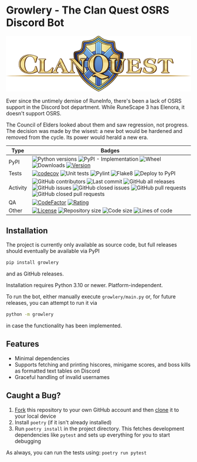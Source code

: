# Growlery - The Clan Quest OSRS Discord Bot

![Stuff](./docs/assets/cq_logo_wide.png)

Ever since the untimely demise of RuneInfo, there's been a lack of OSRS support in the Discord bot department. While RuneScape 3 has Elenora, it doesn't support OSRS.

The Council of Elders looked about them and saw regression, not progress. The decision was made by the wisest: a new bot would be hardened and removed from the cycle. Its power would herald a new era.

| Type         | Badges |
|--------------|---|
| PyPI         | ![Python versions](https://img.shields.io/pypi/pyversions/growlery?logo=python) ![PyPI - Implementation](https://img.shields.io/pypi/implementation/growlery) ![Wheel](https://img.shields.io/pypi/wheel/growlery?logo=pypi) ![Downloads](https://img.shields.io/pypi/dm/growlery?logo=pypi) [![Version](https://img.shields.io/pypi/v/growlery)](https://pypi.org/project/growlery/) |
| Tests        | [![codecov](https://codecov.io/gh/Diapolo10/clan-quest-osrs-discord-bot/branch/main/graph/badge.svg?token=N3JOBzERqP)](https://codecov.io/gh/Diapolo10/clan-quest-osrs-discord-bot) ![Unit tests](https://github.com/diapolo10/clan-quest-osrs-discord-bot/workflows/Unit%20tests/badge.svg) ![Pylint](https://github.com/diapolo10/clan-quest-osrs-discord-bot/workflows/Pylint/badge.svg) ![Flake8](https://github.com/diapolo10/clan-quest-osrs-discord-bot/workflows/Flake8/badge.svg) ![Deploy to PyPI](https://github.com/diapolo10/clan-quest-osrs-discord-bot/workflows/Deploy%20to%20PyPI/badge.svg) |
| Activity     | ![GitHub contributors](https://img.shields.io/github/contributors/diapolo10/clan-quest-osrs-discord-bot) ![Last commit](https://img.shields.io/github/last-commit/diapolo10/clan-quest-osrs-discord-bot?logo=github) ![GitHub all releases](https://img.shields.io/github/downloads/diapolo10/clan-quest-osrs-discord-bot/total?logo=github) ![GitHub issues](https://img.shields.io/github/issues/diapolo10/clan-quest-osrs-discord-bot) ![GitHub closed issues](https://img.shields.io/github/issues-closed/diapolo10/clan-quest-osrs-discord-bot) ![GitHub pull requests](https://img.shields.io/github/issues-pr/diapolo10/clan-quest-osrs-discord-bot) ![GitHub closed pull requests](https://img.shields.io/github/issues-pr-closed/diapolo10/clan-quest-osrs-discord-bot) |
| QA           | [![CodeFactor](https://www.codefactor.io/repository/github/diapolo10/clan-quest-osrs-discord-bot/badge?logo=codefactor)](https://www.codefactor.io/repository/github/diapolo10/clan-quest-osrs-discord-bot) [![Rating](https://img.shields.io/librariesio/sourcerank/pypi/growlery)](https://libraries.io/github/Diapolo10/clan-quest-osrs-discord-bot/sourcerank) |
| Other        | [![License](https://img.shields.io/github/license/diapolo10/clan-quest-osrs-discord-bot)](https://opensource.org/licenses/MIT) ![Repository size](https://img.shields.io/github/repo-size/diapolo10/clan-quest-osrs-discord-bot?logo=github) ![Code size](https://img.shields.io/github/languages/code-size/diapolo10/clan-quest-osrs-discord-bot?logo=github) ![Lines of code](https://img.shields.io/tokei/lines/github/diapolo10/clan-quest-osrs-discord-bot?logo=github) |

## Installation

The project is currently only available as source code, but full releases should eventually be available via PyPI

```sh
pip install growlery
```

and as GitHub releases.

Installation requires Python 3.10 or newer. Platform-independent.

To run the bot, either manually execute `growlery/main.py` or, for future releases, you can attempt to run it via

```sh
python -m growlery
```

in case the functionality has been implemented.

## Features

- Minimal dependencies
- Supports fetching and printing hiscores, minigame scores, and boss kills as formatted text tables on Discord
- Graceful handling of invalid usernames

## Caught a Bug?

1. [Fork][Forking a repository] this repository to your own GitHub account and then [clone][Cloning a repository] it to your local device
2. Install `poetry` (if it isn't already installed)
3. Run `poetry install` in the project directory. This fetches development dependencies like `pytest` and sets up everything for you to start debugging

As always, you can run the tests using: `poetry run pytest`

[Forking a repository]: https://help.github.com/articles/fork-a-repo/
[Cloning a repository]: https://help.github.com/articles/cloning-a-repository/

<!-- markdownlint-configure-file {
    "MD022": false,
    "MD024": false,
    "MD030": false,
    "MD032": false,
    "MD033": false
} -->
<!--
    MD022: Blanks around headings
    MD024: No duplicate headings
    MD030: Spaces after list markers
    MD032: Blanks around lists
    MD033: No inline HTML
-->
